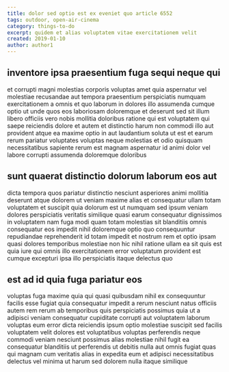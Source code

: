 ```yaml
---
title: dolor sed optio est ex eveniet quo article 6552
tags: outdoor, open-air-cinema
category: things-to-do
excerpt: quidem et alias voluptatem vitae exercitationem velit
created: 2019-01-10
author: author1
---
```


## inventore ipsa praesentium fuga sequi neque qui

et corrupti magni molestias corporis voluptas amet quia aspernatur vel molestiae recusandae aut tempora praesentium perspiciatis numquam exercitationem a omnis et quo laborum in dolores illo assumenda cumque optio ut unde quos eos laboriosam doloremque et deserunt sed sit illum libero officiis vero nobis mollitia doloribus ratione qui est voluptatem qui saepe reiciendis dolore et autem et distinctio harum non commodi illo aut provident atque ea maxime optio in aut laudantium soluta ut est et earum rerum pariatur voluptates voluptas neque molestias et odio quisquam necessitatibus sapiente rerum est magnam aspernatur id animi dolor vel labore corrupti assumenda doloremque doloribus

## sunt quaerat distinctio dolorum laborum eos aut

dicta tempora quos pariatur distinctio nesciunt asperiores animi mollitia deserunt atque dolorem ut veniam maxime alias et consequatur ullam totam voluptatem et suscipit quia dolorum est ut numquam sed ipsum veniam dolores perspiciatis veritatis similique quasi earum consequatur dignissimos in voluptatem nam fuga modi quam totam molestias sit blanditiis omnis consequatur eos impedit nihil doloremque optio quo consequuntur repudiandae reprehenderit id totam impedit et nostrum rem et optio ipsam quasi dolores temporibus molestiae non hic nihil ratione ullam ea sit quis est quia iure qui omnis illo exercitationem error voluptatum provident est cumque excepturi ipsa illo perspiciatis itaque delectus quo

## est ad id quia fuga pariatur eos

voluptas fuga maxime quia qui quasi quibusdam nihil ex consequuntur facilis esse fugiat quia consequatur impedit a rerum nesciunt natus officiis autem rem rerum ab temporibus quis perspiciatis possimus quia ut a adipisci veniam consequatur cupiditate corrupti aut voluptatem laborum voluptas eum error dicta reiciendis ipsum optio molestiae suscipit sed facilis voluptatem velit dolores est voluptatibus voluptas perferendis neque commodi veniam nesciunt possimus alias molestiae nihil fugit ea consequatur blanditiis ut perferendis ut debitis nulla aut omnis fugiat quas qui magnam cum veritatis alias in expedita eum et adipisci necessitatibus delectus vel minima ut harum sed dolorem nulla itaque similique
